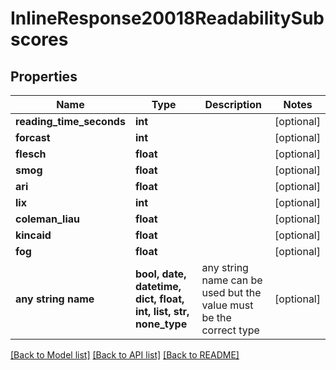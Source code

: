 # InlineResponse20018ReadabilitySubscores


## Properties
Name | Type | Description | Notes
------------ | ------------- | ------------- | -------------
**reading_time_seconds** | **int** |  | [optional] 
**forcast** | **int** |  | [optional] 
**flesch** | **float** |  | [optional] 
**smog** | **float** |  | [optional] 
**ari** | **float** |  | [optional] 
**lix** | **int** |  | [optional] 
**coleman_liau** | **float** |  | [optional] 
**kincaid** | **float** |  | [optional] 
**fog** | **float** |  | [optional] 
**any string name** | **bool, date, datetime, dict, float, int, list, str, none_type** | any string name can be used but the value must be the correct type | [optional]

[[Back to Model list]](../README.md#documentation-for-models) [[Back to API list]](../README.md#documentation-for-api-endpoints) [[Back to README]](../README.md)



